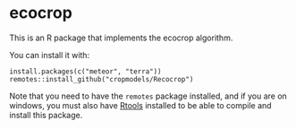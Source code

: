 # ecocrop
This is an R package that implements the ecocrop algorithm. 

You can install it with:
```
install.packages(c("meteor", "terra"))
remotes::install_github("cropmodels/Recocrop")
```
Note that you need to have the `remotes` package installed, and if you are on windows, you must also have [Rtools](https://cran.r-project.org/bin/windows/Rtools/) installed to be able to compile and install this package. 

